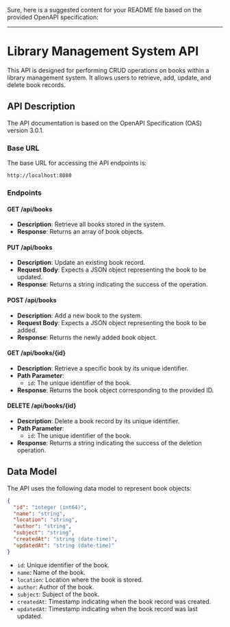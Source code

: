 Sure, here is a suggested content for your README file based on the provided OpenAPI specification:

---

# Library Management System API

This API is designed for performing CRUD operations on books within a library management system. It allows users to retrieve, add, update, and delete book records.

## API Description

The API documentation is based on the OpenAPI Specification (OAS) version 3.0.1.

### Base URL

The base URL for accessing the API endpoints is:

```
http://localhost:8080
```

### Endpoints

#### GET /api/books

- **Description**: Retrieve all books stored in the system.
- **Response**: Returns an array of book objects.

#### PUT /api/books

- **Description**: Update an existing book record.
- **Request Body**: Expects a JSON object representing the book to be updated.
- **Response**: Returns a string indicating the success of the operation.

#### POST /api/books

- **Description**: Add a new book to the system.
- **Request Body**: Expects a JSON object representing the book to be added.
- **Response**: Returns the newly added book object.

#### GET /api/books/{id}

- **Description**: Retrieve a specific book by its unique identifier.
- **Path Parameter**:
  - `id`: The unique identifier of the book.
- **Response**: Returns the book object corresponding to the provided ID.

#### DELETE /api/books/{id}

- **Description**: Delete a book record by its unique identifier.
- **Path Parameter**:
  - `id`: The unique identifier of the book.
- **Response**: Returns a string indicating the success of the deletion operation.

## Data Model

The API uses the following data model to represent book objects:

```json
{
  "id": "integer (int64)",
  "name": "string",
  "location": "string",
  "author": "string",
  "subject": "string",
  "createdAt": "string (date-time)",
  "updatedAt": "string (date-time)"
}
```

- `id`: Unique identifier of the book.
- `name`: Name of the book.
- `location`: Location where the book is stored.
- `author`: Author of the book.
- `subject`: Subject of the book.
- `createdAt`: Timestamp indicating when the book record was created.
- `updatedAt`: Timestamp indicating when the book record was last updated.


